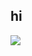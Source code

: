 ## hi

![](http://github-profile-summary-cards.vercel.app/api/cards/profile-details?username=jannat710&theme=discord_old_blurple)


